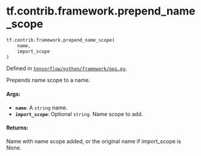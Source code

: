 <div itemscope itemtype="http://developers.google.com/ReferenceObject">
<meta itemprop="name" content="tf.contrib.framework.prepend_name_scope" />
<meta itemprop="path" content="Stable" />
</div>

# tf.contrib.framework.prepend_name_scope

``` python
tf.contrib.framework.prepend_name_scope(
    name,
    import_scope
)
```



Defined in [`tensorflow/python/framework/ops.py`](/code/stable/tensorflow/python/framework/ops.py).

Prepends name scope to a name.

#### Args:

* <b>`name`</b>: A `string` name.
* <b>`import_scope`</b>: Optional `string`. Name scope to add.


#### Returns:

Name with name scope added, or the original name if import_scope
is None.